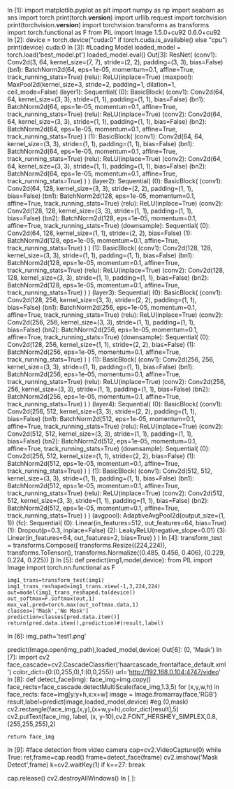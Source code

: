 In [1]:
import matplotlib.pyplot as plt
import numpy as np
import seaborn as sns
import torch
print(torch.__version__)
import urllib.request
import torchvision
print(torchvision.__version__)
import torchvision.transforms as transforms
import torch.functional as F
from PIL import Image
1.5.0+cu92
0.6.0+cu92
In [2]:
device = torch.device("cuda:0" if torch.cuda.is_available() else "cpu")
print(device)
cuda:0
In [3]:
#Loading Model
loaded_model = torch.load('best_model.pt')
loaded_model.eval()
Out[3]:
ResNet(
  (conv1): Conv2d(3, 64, kernel_size=(7, 7), stride=(2, 2), padding=(3, 3), bias=False)
  (bn1): BatchNorm2d(64, eps=1e-05, momentum=0.1, affine=True, track_running_stats=True)
  (relu): ReLU(inplace=True)
  (maxpool): MaxPool2d(kernel_size=3, stride=2, padding=1, dilation=1, ceil_mode=False)
  (layer1): Sequential(
    (0): BasicBlock(
      (conv1): Conv2d(64, 64, kernel_size=(3, 3), stride=(1, 1), padding=(1, 1), bias=False)
      (bn1): BatchNorm2d(64, eps=1e-05, momentum=0.1, affine=True, track_running_stats=True)
      (relu): ReLU(inplace=True)
      (conv2): Conv2d(64, 64, kernel_size=(3, 3), stride=(1, 1), padding=(1, 1), bias=False)
      (bn2): BatchNorm2d(64, eps=1e-05, momentum=0.1, affine=True, track_running_stats=True)
    )
    (1): BasicBlock(
      (conv1): Conv2d(64, 64, kernel_size=(3, 3), stride=(1, 1), padding=(1, 1), bias=False)
      (bn1): BatchNorm2d(64, eps=1e-05, momentum=0.1, affine=True, track_running_stats=True)
      (relu): ReLU(inplace=True)
      (conv2): Conv2d(64, 64, kernel_size=(3, 3), stride=(1, 1), padding=(1, 1), bias=False)
      (bn2): BatchNorm2d(64, eps=1e-05, momentum=0.1, affine=True, track_running_stats=True)
    )
  )
  (layer2): Sequential(
    (0): BasicBlock(
      (conv1): Conv2d(64, 128, kernel_size=(3, 3), stride=(2, 2), padding=(1, 1), bias=False)
      (bn1): BatchNorm2d(128, eps=1e-05, momentum=0.1, affine=True, track_running_stats=True)
      (relu): ReLU(inplace=True)
      (conv2): Conv2d(128, 128, kernel_size=(3, 3), stride=(1, 1), padding=(1, 1), bias=False)
      (bn2): BatchNorm2d(128, eps=1e-05, momentum=0.1, affine=True, track_running_stats=True)
      (downsample): Sequential(
        (0): Conv2d(64, 128, kernel_size=(1, 1), stride=(2, 2), bias=False)
        (1): BatchNorm2d(128, eps=1e-05, momentum=0.1, affine=True, track_running_stats=True)
      )
    )
    (1): BasicBlock(
      (conv1): Conv2d(128, 128, kernel_size=(3, 3), stride=(1, 1), padding=(1, 1), bias=False)
      (bn1): BatchNorm2d(128, eps=1e-05, momentum=0.1, affine=True, track_running_stats=True)
      (relu): ReLU(inplace=True)
      (conv2): Conv2d(128, 128, kernel_size=(3, 3), stride=(1, 1), padding=(1, 1), bias=False)
      (bn2): BatchNorm2d(128, eps=1e-05, momentum=0.1, affine=True, track_running_stats=True)
    )
  )
  (layer3): Sequential(
    (0): BasicBlock(
      (conv1): Conv2d(128, 256, kernel_size=(3, 3), stride=(2, 2), padding=(1, 1), bias=False)
      (bn1): BatchNorm2d(256, eps=1e-05, momentum=0.1, affine=True, track_running_stats=True)
      (relu): ReLU(inplace=True)
      (conv2): Conv2d(256, 256, kernel_size=(3, 3), stride=(1, 1), padding=(1, 1), bias=False)
      (bn2): BatchNorm2d(256, eps=1e-05, momentum=0.1, affine=True, track_running_stats=True)
      (downsample): Sequential(
        (0): Conv2d(128, 256, kernel_size=(1, 1), stride=(2, 2), bias=False)
        (1): BatchNorm2d(256, eps=1e-05, momentum=0.1, affine=True, track_running_stats=True)
      )
    )
    (1): BasicBlock(
      (conv1): Conv2d(256, 256, kernel_size=(3, 3), stride=(1, 1), padding=(1, 1), bias=False)
      (bn1): BatchNorm2d(256, eps=1e-05, momentum=0.1, affine=True, track_running_stats=True)
      (relu): ReLU(inplace=True)
      (conv2): Conv2d(256, 256, kernel_size=(3, 3), stride=(1, 1), padding=(1, 1), bias=False)
      (bn2): BatchNorm2d(256, eps=1e-05, momentum=0.1, affine=True, track_running_stats=True)
    )
  )
  (layer4): Sequential(
    (0): BasicBlock(
      (conv1): Conv2d(256, 512, kernel_size=(3, 3), stride=(2, 2), padding=(1, 1), bias=False)
      (bn1): BatchNorm2d(512, eps=1e-05, momentum=0.1, affine=True, track_running_stats=True)
      (relu): ReLU(inplace=True)
      (conv2): Conv2d(512, 512, kernel_size=(3, 3), stride=(1, 1), padding=(1, 1), bias=False)
      (bn2): BatchNorm2d(512, eps=1e-05, momentum=0.1, affine=True, track_running_stats=True)
      (downsample): Sequential(
        (0): Conv2d(256, 512, kernel_size=(1, 1), stride=(2, 2), bias=False)
        (1): BatchNorm2d(512, eps=1e-05, momentum=0.1, affine=True, track_running_stats=True)
      )
    )
    (1): BasicBlock(
      (conv1): Conv2d(512, 512, kernel_size=(3, 3), stride=(1, 1), padding=(1, 1), bias=False)
      (bn1): BatchNorm2d(512, eps=1e-05, momentum=0.1, affine=True, track_running_stats=True)
      (relu): ReLU(inplace=True)
      (conv2): Conv2d(512, 512, kernel_size=(3, 3), stride=(1, 1), padding=(1, 1), bias=False)
      (bn2): BatchNorm2d(512, eps=1e-05, momentum=0.1, affine=True, track_running_stats=True)
    )
  )
  (avgpool): AdaptiveAvgPool2d(output_size=(1, 1))
  (fc): Sequential(
    (0): Linear(in_features=512, out_features=64, bias=True)
    (1): Dropout(p=0.3, inplace=False)
    (2): LeakyReLU(negative_slope=0.01)
    (3): Linear(in_features=64, out_features=2, bias=True)
  )
)
In [4]:
transform_test = transforms.Compose([
    transforms.Resize((224,224)), 
    transforms.ToTensor(),
    transforms.Normalize((0.485, 0.456, 0.406), (0.229, 0.224, 0.225))
    ])
In [5]:
def predict(img1,model,device):
    from PIL import Image
    import torch.nn.functional as F
    
    img1_trans=transform_test(img1)
    img1_trans_reshaped=img1_trans.view(-1,3,224,224)
    out=model(img1_trans_reshaped.to(device))
    out_softmax=F.softmax(out,1)
    max_val,pred=torch.max(out_softmax.data,1)
    classes=['Mask','No Mask']
    prediction=classes[pred.data.item()]
    return(pred.data.item(),prediction)#(result,label)
In [6]:
img_path='test1.png'

predict(Image.open(img_path),loaded_model,device)
Out[6]:
(0, 'Mask')
In [7]:
import cv2
face_cascade=cv2.CascadeClassifier('haarcascade_frontalface_default.xml')
color_dict={0:(0,255,0),1:(0,0,255)}
url='http://192.168.0.104:4747/video'
In [8]:
def detect_face(img):
    face_img=img.copy()
    face_rects=face_cascade.detectMultiScale(face_img,1.3,5)
    for (x,y,w,h) in face_rects:
        face=img[y:y+h,x:x+w]
        image = Image.fromarray(face,'RGB')
        result,label=predict(image,loaded_model,device) #eg (0,mask)
        cv2.rectangle(face_img,(x,y),(x+w,y+h),color_dict[result],5)
        cv2.putText(face_img, label, (x, y-10),cv2.FONT_HERSHEY_SIMPLEX,0.8,(255,255,255),2)
        
    return face_img
In [9]:
#face detection from video camera
cap=cv2.VideoCapture(0)
while True:
    ret,frame=cap.read()
    frame=detect_face(frame)
    cv2.imshow('Mask Detect',frame)
    k=cv2.waitKey(1)
    if k==27:
        break
    
cap.release()
cv2.destroyAllWindows()
In [ ]:
